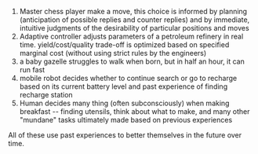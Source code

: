 
1. Master chess player make a move, this choice is informed by planning (anticipation of possible replies and counter replies) and by immediate, intuitive judgments of the desirability of particular positions and moves
2. Adaptive controller adjusts parameters of a petroleum refinery in real time. yield/cost/quality trade-off is optimized based on specified marginal cost (without using strict rules by the engineers)
3. a baby gazelle struggles to walk when born, but in half an hour, it can run fast
4. mobile robot decides whether to continue search or go to recharge based on its current battery level and past experience of finding recharge station
5. Human decides many thing (often subconsciously) when making breakfast -- finding utensils, think about what to make, and many other "mundane" tasks ultimately made based on previous experiences

All of these use past experiences to better themselves in the future over time.